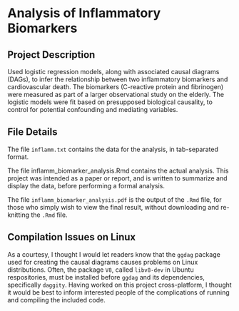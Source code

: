 # Analysis of Inflammatory Biomarkers

## Project Description

Used logistic regression models, along with associated causal diagrams (DAGs),
to infer the relationship between two inflammatory biomarkers and cardiovascular
death. The biomarkers (C-reactive protein and fibrinogen) were measured as part
of a larger observational study on the elderly. The logistic models were fit
based on presupposed biological causality, to control for potential confounding
and mediating variables.

## File Details

The file `inflamm.txt` contains the data for the analysis, in tab-separated
format. 

The file inflamm_biomarker_analysis.Rmd contains the actual analysis. This
project was intended as a paper or report, and is written to summarize and
display the data, before performing a formal analysis.

The file `inflamm_biomarker_analysis.pdf` is the output of the `.Rmd` file, for
those who simply wish to view the final result, without downloading and
re-knitting the `.Rmd` file.

## Compilation Issues on Linux
As a courtesy, I thought I would let readers know that the `ggdag` package used
for creating the causal diagrams causes problems on Linux distributions. Often,
the package `V8`, called `libv8-dev` in Ubuntu respositories, must be installed
before `ggdag` and its dependencies, specifically `daggity`. Having worked on
this project cross-platform, I thought it would be best to inform interested
people of the complications of running and compiling the included code.  
